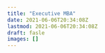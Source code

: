 ```yaml
---
title: "Executive MBA"
date: 2021-06-06T20:34:08Z
lastmod: 2021-06-06T20:34:08Z
draft: fasle
images: []
---
```

